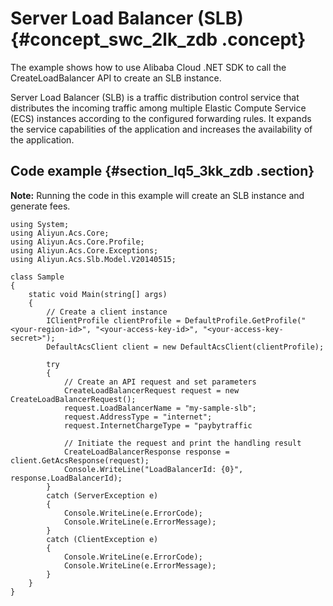 # Server Load Balancer \(SLB\) {#concept_swc_2lk_zdb .concept}

The example shows how to use Alibaba Cloud .NET SDK to call the CreateLoadBalancer API to create an SLB instance.

Server Load Balancer \(SLB\) is a traffic distribution control service that distributes the incoming traffic among multiple Elastic Compute Service \(ECS\) instances according to the configured forwarding rules. It expands the service capabilities of the application and increases the availability of the application.

## Code example {#section_lq5_3kk_zdb .section}

**Note:** Running the code in this example will create an SLB instance and generate fees.

```
using System;
using Aliyun.Acs.Core;
using Aliyun.Acs.Core.Profile;
using Aliyun.Acs.Core.Exceptions;
using Aliyun.Acs.Slb.Model.V20140515;

class Sample
{
    static void Main(string[] args)
    {
        // Create a client instance
        IClientProfile clientProfile = DefaultProfile.GetProfile("<your-region-id>", "<your-access-key-id>", "<your-access-key-secret>");
        DefaultAcsClient client = new DefaultAcsClient(clientProfile);
		
        try
        {
            // Create an API request and set parameters
            CreateLoadBalancerRequest request = new CreateLoadBalancerRequest();
            request.LoadBalancerName = "my-sample-slb";
            request.AddressType = "internet";
            request.InternetChargeType = "paybytraffic
			
            // Initiate the request and print the handling result
            CreateLoadBalancerResponse response = client.GetAcsResponse(request);
            Console.WriteLine("LoadBalancerId: {0}", response.LoadBalancerId);
        }
        catch (ServerException e)
        {
            Console.WriteLine(e.ErrorCode);
            Console.WriteLine(e.ErrorMessage);
        }
        catch (ClientException e)
        {
            Console.WriteLine(e.ErrorCode);
            Console.WriteLine(e.ErrorMessage);
        }
    }
}
```

